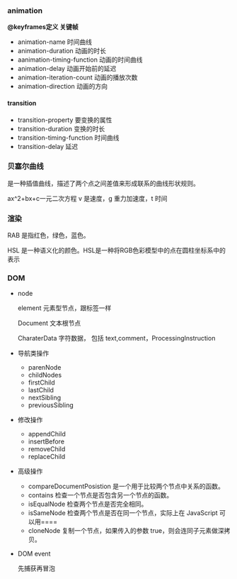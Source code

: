

### animation

**@keyframes定义 关键帧**

- animation-name 时间曲线
- animation-duration 动画的时长
- aanimation-timing-function 动画的时间曲线
- animation-delay 动画开始前的延迟
- animation-iteration-count 动画的播放次数
- animation-direction 动画的方向

#### transition

- transition-property 要变换的属性
- transition-duration 变换的时长
- transition-timing-function 时间曲线
- transition-delay 延迟

### 贝塞尔曲线 

是一种插值曲线，描述了两个点之间差值来形成联系的曲线形状规则。



ax^2+bx+c一元二次方程 v 是速度，g 重力加速度，t 时间

### 渲染

RAB 是指红色，绿色，蓝色。

HSL 是一种语义化的颜色。HSL是一种将RGB色彩模型中的点在圆柱坐标系中的表示



### DOM 

- node

  element 元素型节点，跟标签一样

  Document 文本根节点

  CharaterData 字符数据， 包括 text,comment，ProcessingInstruction

- 导航类操作

  - parenNode 
  - childNodes
  - firstChild
  - lastChild
  - nextSibling
  - previousSibling

- 修改操作

  - appendChild
  - insertBefore
  - removeChild
  - replaceChild

- 高级操作

  - compareDocumentPosistion 是一个用于比较两个节点中关系的函数。
  - contains 检查一个节点是否包含另一个节点的函数。
  - isEqualNode 检查两个节点是否完全相同。
  - isSameNode 检查两个节点是否在同一个节点，实际上在 JavaScript 可以用====
  - cloneNode 复制一个节点，如果传入的参数 true，则会连同子元素做深拷贝。

- DOM event

  先捕获再冒泡

